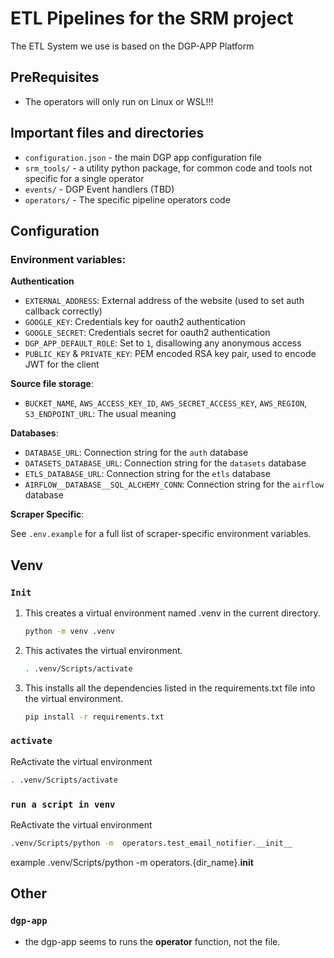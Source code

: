 # ETL Pipelines for the SRM project

The ETL System we use is based on the DGP-APP Platform

## PreRequisites
- The operators will only run on Linux or WSL!!!

## Important files and directories

- `configuration.json` - the main DGP app configuration file
- `srm_tools/` - a utility python package, for common code and tools not specific for a single operator
- `events/` - DGP Event handlers (TBD)
- `operators/` - The specific pipeline operators code

## Configuration

### Environment variables:

**Authentication**
- `EXTERNAL_ADDRESS`: External address of the website (used to set auth callback correctly)
- `GOOGLE_KEY`: Credentials key for oauth2 authentication
- `GOOGLE_SECRET`: Credentials secret for oauth2 authentication
- `DGP_APP_DEFAULT_ROLE`: Set to `1`, disallowing any anonymous access
- `PUBLIC_KEY` & `PRIVATE_KEY`: PEM encoded RSA key pair, used to encode JWT for the client

**Source file storage**:
- `BUCKET_NAME`, `AWS_ACCESS_KEY_ID`, `AWS_SECRET_ACCESS_KEY`, `AWS_REGION`, `S3_ENDPOINT_URL`: The usual meaning

**Databases**:
- `DATABASE_URL`: Connection string for the `auth` database
- `DATASETS_DATABASE_URL`: Connection string for the `datasets` database
- `ETLS_DATABASE_URL`: Connection string for the `etls` database
- `AIRFLOW__DATABASE__SQL_ALCHEMY_CONN`: Connection string for the `airflow` database

**Scraper Specific**:

See `.env.example` for a full list of scraper-specific environment variables.

## Venv
### `Init`
1. This creates a virtual environment named .venv in the current directory.

    ```bash
    python -m venv .venv 
    ```

2. This activates the virtual environment.

    ```bash
    . .venv/Scripts/activate
    ```

3. This installs all the dependencies listed in the requirements.txt file into the virtual environment.

    ```bash
    pip install -r requirements.txt 
    ```

### `activate`
ReActivate the virtual environment

```bash
. .venv/Scripts/activate
```

### `run a script in venv`
ReActivate the virtual environment

```bash
.venv/Scripts/python -m  operators.test_email_notifier.__init__
```
example    .venv/Scripts/python -m  operators.{dir_name}.__init__


## Other
### `dgp-app`

- the dgp-app seems to runs the **operator** function, not the file.


